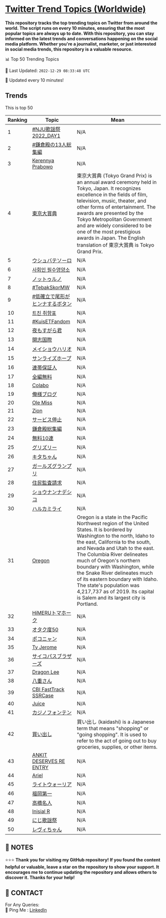 [Twitter Trend Topics (Worldwide)](https://github.com/ErcinDedeoglu/Twitter-Trend-Topics)
==========

**This repository tracks the top trending topics on Twitter from around the world. 
The script runs on every 10 minutes, ensuring that the most popular topics are always up to date. 
With this repository, you can stay informed on the latest trends and conversations happening on the social media platform. 
Whether you're a journalist, marketer, or just interested in social media trends, this repository is a valuable resource.**


📊 Top 50 Trending Topics

📆 Last Updated: `2022-12-29 08:33:48 UTC`

🔧 Updated every 10 minutes!


## Trends

This is top 50

| Ranking | Topic | Mean |
| ------- | ------------ | ------------ |
| 1 | [#NJU歌謡祭2022_DAY1](http://twitter.com/search?q=%23NJU%e6%ad%8c%e8%ac%a1%e7%a5%ad2022_DAY1) | N/A |
| 2 | [#鎌倉殿の13人総集編](http://twitter.com/search?q=%23%e9%8e%8c%e5%80%89%e6%ae%bf%e3%81%ae13%e4%ba%ba%e7%b7%8f%e9%9b%86%e7%b7%a8) | N/A |
| 3 | [Kerennya Prabowo](http://twitter.com/search?q=Kerennya+Prabowo) | N/A |
| 4 | [東京大賞典](http://twitter.com/search?q=%e6%9d%b1%e4%ba%ac%e5%a4%a7%e8%b3%9e%e5%85%b8) | 東京大賞典 (Tokyo Grand Prix) is an annual award ceremony held in Tokyo, Japan. It recognizes excellence in the fields of film, television, music, theater, and other forms of entertainment. The awards are presented by the Tokyo Metropolitan Government and are widely considered to be one of the most prestigious awards in Japan. The English translation of 東京大賞典 is Tokyo Grand Prix. |
| 5 | [ウシュバテソーロ](http://twitter.com/search?q=%e3%82%a6%e3%82%b7%e3%83%a5%e3%83%90%e3%83%86%e3%82%bd%e3%83%bc%e3%83%ad) | N/A |
| 6 | [사회인 필수영양소](http://twitter.com/search?q=%ec%82%ac%ed%9a%8c%ec%9d%b8+%ed%95%84%ec%88%98%ec%98%81%ec%96%91%ec%86%8c) | N/A |
| 7 | [ノットゥルノ](http://twitter.com/search?q=%e3%83%8e%e3%83%83%e3%83%88%e3%82%a5%e3%83%ab%e3%83%8e) | N/A |
| 8 | [#TebakSkorMW](http://twitter.com/search?q=%23TebakSkorMW) | N/A |
| 9 | [#低確立で尾形がヒンナするボタン](http://twitter.com/search?q=%23%e4%bd%8e%e7%a2%ba%e7%ab%8b%e3%81%a7%e5%b0%be%e5%bd%a2%e3%81%8c%e3%83%92%e3%83%b3%e3%83%8a%e3%81%99%e3%82%8b%e3%83%9c%e3%82%bf%e3%83%b3) | N/A |
| 10 | [트친 취향표](http://twitter.com/search?q=%ed%8a%b8%ec%b9%9c+%ec%b7%a8%ed%96%a5%ed%91%9c) | N/A |
| 11 | [#KuisETFandom](http://twitter.com/search?q=%23KuisETFandom) | N/A |
| 12 | [夜もすがら君](http://twitter.com/search?q=%e5%a4%9c%e3%82%82%e3%81%99%e3%81%8c%e3%82%89%e5%90%9b) | N/A |
| 13 | [開志国際](http://twitter.com/search?q=%e9%96%8b%e5%bf%97%e5%9b%bd%e9%9a%9b) | N/A |
| 14 | [メイショウハリオ](http://twitter.com/search?q=%e3%83%a1%e3%82%a4%e3%82%b7%e3%83%a7%e3%82%a6%e3%83%8f%e3%83%aa%e3%82%aa) | N/A |
| 15 | [サンライズホープ](http://twitter.com/search?q=%e3%82%b5%e3%83%b3%e3%83%a9%e3%82%a4%e3%82%ba%e3%83%9b%e3%83%bc%e3%83%97) | N/A |
| 16 | [連帯保証人](http://twitter.com/search?q=%e9%80%a3%e5%b8%af%e4%bf%9d%e8%a8%bc%e4%ba%ba) | N/A |
| 17 | [全編無料](http://twitter.com/search?q=%e5%85%a8%e7%b7%a8%e7%84%a1%e6%96%99) | N/A |
| 18 | [Colabo](http://twitter.com/search?q=Colabo) | N/A |
| 19 | [俺様ブログ](http://twitter.com/search?q=%e4%bf%ba%e6%a7%98%e3%83%96%e3%83%ad%e3%82%b0) | N/A |
| 20 | [Ole Miss](http://twitter.com/search?q=Ole+Miss) | N/A |
| 21 | [Zion](http://twitter.com/search?q=Zion) | N/A |
| 22 | [サービス停止](http://twitter.com/search?q=%e3%82%b5%e3%83%bc%e3%83%93%e3%82%b9%e5%81%9c%e6%ad%a2) | N/A |
| 23 | [鎌倉殿総集編](http://twitter.com/search?q=%e9%8e%8c%e5%80%89%e6%ae%bf%e7%b7%8f%e9%9b%86%e7%b7%a8) | N/A |
| 24 | [無料10連](http://twitter.com/search?q=%e7%84%a1%e6%96%9910%e9%80%a3) | N/A |
| 25 | [グリズリー](http://twitter.com/search?q=%e3%82%b0%e3%83%aa%e3%82%ba%e3%83%aa%e3%83%bc) | N/A |
| 26 | [キタちゃん](http://twitter.com/search?q=%e3%82%ad%e3%82%bf%e3%81%a1%e3%82%83%e3%82%93) | N/A |
| 27 | [ガールズグランプリ](http://twitter.com/search?q=%e3%82%ac%e3%83%bc%e3%83%ab%e3%82%ba%e3%82%b0%e3%83%a9%e3%83%b3%e3%83%97%e3%83%aa) | N/A |
| 28 | [住民監査請求](http://twitter.com/search?q=%e4%bd%8f%e6%b0%91%e7%9b%a3%e6%9f%bb%e8%ab%8b%e6%b1%82) | N/A |
| 29 | [ショウナンナデシコ](http://twitter.com/search?q=%e3%82%b7%e3%83%a7%e3%82%a6%e3%83%8a%e3%83%b3%e3%83%8a%e3%83%87%e3%82%b7%e3%82%b3) | N/A |
| 30 | [ハルカミライ](http://twitter.com/search?q=%e3%83%8f%e3%83%ab%e3%82%ab%e3%83%9f%e3%83%a9%e3%82%a4) | N/A |
| 31 | [Oregon](http://twitter.com/search?q=Oregon) | Oregon is a state in the Pacific Northwest region of the United States. It is bordered by Washington to the north, Idaho to the east, California to the south, and Nevada and Utah to the east. The Columbia River delineates much of Oregon's northern boundary with Washington, while the Snake River delineates much of its eastern boundary with Idaho. The state's population was 4,217,737 as of 2019. Its capital is Salem and its largest city is Portland. |
| 32 | [HiMERUトマホーク](http://twitter.com/search?q=HiMERU%e3%83%88%e3%83%9e%e3%83%9b%e3%83%bc%e3%82%af) | N/A |
| 33 | [オタク度50](http://twitter.com/search?q=%e3%82%aa%e3%82%bf%e3%82%af%e5%ba%a650) | N/A |
| 34 | [ポコニャン](http://twitter.com/search?q=%e3%83%9d%e3%82%b3%e3%83%8b%e3%83%a3%e3%83%b3) | N/A |
| 35 | [Ty Jerome](http://twitter.com/search?q=Ty+Jerome) | N/A |
| 36 | [サイコパスブラザーズ](http://twitter.com/search?q=%e3%82%b5%e3%82%a4%e3%82%b3%e3%83%91%e3%82%b9%e3%83%96%e3%83%a9%e3%82%b6%e3%83%bc%e3%82%ba) | N/A |
| 37 | [Dragon Lee](http://twitter.com/search?q=Dragon+Lee) | N/A |
| 38 | [八重さん](http://twitter.com/search?q=%e5%85%ab%e9%87%8d%e3%81%95%e3%82%93) | N/A |
| 39 | [CBI FastTrack SSRCase](http://twitter.com/search?q=CBI+FastTrack+SSRCase) | N/A |
| 40 | [Juice](http://twitter.com/search?q=Juice) | N/A |
| 41 | [カジノフォンテン](http://twitter.com/search?q=%e3%82%ab%e3%82%b8%e3%83%8e%e3%83%95%e3%82%a9%e3%83%b3%e3%83%86%e3%83%b3) | N/A |
| 42 | [買い出し](http://twitter.com/search?q=%e8%b2%b7%e3%81%84%e5%87%ba%e3%81%97) | 買い出し (kaidashi) is a Japanese term that means "shopping" or "going shopping". It is used to refer to the act of going out to buy groceries, supplies, or other items. |
| 43 | [ANKIT DESERVES RE ENTRY](http://twitter.com/search?q=ANKIT+DESERVES+RE+ENTRY) | N/A |
| 44 | [Ariel](http://twitter.com/search?q=Ariel) | N/A |
| 45 | [ライトウォーリア](http://twitter.com/search?q=%e3%83%a9%e3%82%a4%e3%83%88%e3%82%a6%e3%82%a9%e3%83%bc%e3%83%aa%e3%82%a2) | N/A |
| 46 | [福岡第一](http://twitter.com/search?q=%e7%a6%8f%e5%b2%a1%e7%ac%ac%e4%b8%80) | N/A |
| 47 | [高橋名人](http://twitter.com/search?q=%e9%ab%98%e6%a9%8b%e5%90%8d%e4%ba%ba) | N/A |
| 48 | [Inisial R](http://twitter.com/search?q=Inisial+R) | N/A |
| 49 | [にじ歌謡祭](http://twitter.com/search?q=%e3%81%ab%e3%81%98%e6%ad%8c%e8%ac%a1%e7%a5%ad) | N/A |
| 50 | [レヴィちゃん](http://twitter.com/search?q=%e3%83%ac%e3%83%b4%e3%82%a3%e3%81%a1%e3%82%83%e3%82%93) | N/A |




## 📝 NOTES

⭐⭐⭐ **Thank you for visiting my GitHub repository! If you found the content helpful or valuable, leave a star on the repository to show your support. It encourages me to continue updating the repository and allows others to discover it. Thanks for your help!**

## 📨 CONTACT

 For Any Queries:  
            🏓 Ping Me : [LinkedIn](https://www.linkedin.com/in/ercindedeoglu/)